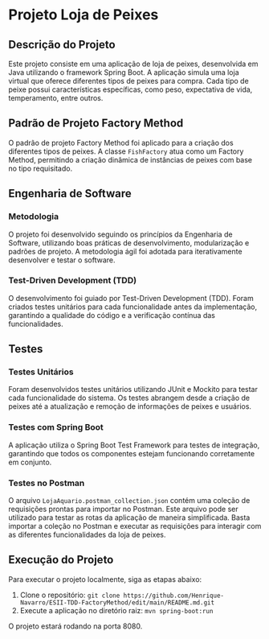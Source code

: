 # Projeto Loja de Peixes

## Descrição do Projeto

Este projeto consiste em uma aplicação de loja de peixes, desenvolvida em Java utilizando o framework Spring Boot. A aplicação simula uma loja virtual que oferece diferentes tipos de peixes para compra. Cada tipo de peixe possui características específicas, como peso, expectativa de vida, temperamento, entre outros.

## Padrão de Projeto Factory Method

O padrão de projeto Factory Method foi aplicado para a criação dos diferentes tipos de peixes. A classe `FishFactory` atua como um Factory Method, permitindo a criação dinâmica de instâncias de peixes com base no tipo requisitado.

## Engenharia de Software

### Metodologia

O projeto foi desenvolvido seguindo os princípios da Engenharia de Software, utilizando boas práticas de desenvolvimento, modularização e padrões de projeto. A metodologia ágil foi adotada para iterativamente desenvolver e testar o software.

### Test-Driven Development (TDD)

O desenvolvimento foi guiado por Test-Driven Development (TDD). Foram criados testes unitários para cada funcionalidade antes da implementação, garantindo a qualidade do código e a verificação contínua das funcionalidades.

## Testes

### Testes Unitários

Foram desenvolvidos testes unitários utilizando JUnit e Mockito para testar cada funcionalidade do sistema. Os testes abrangem desde a criação de peixes até a atualização e remoção de informações de peixes e usuários.

### Testes com Spring Boot

A aplicação utiliza o Spring Boot Test Framework para testes de integração, garantindo que todos os componentes estejam funcionando corretamente em conjunto.

### Testes no Postman

O arquivo `LojaAquario.postman_collection.json` contém uma coleção de requisições prontas para importar no Postman. Este arquivo pode ser utilizado para testar as rotas da aplicação de maneira simplificada. Basta importar a coleção no Postman e executar as requisições para interagir com as diferentes funcionalidades da loja de peixes.

## Execução do Projeto

Para executar o projeto localmente, siga as etapas abaixo:

1. Clone o repositório: `git clone https://github.com/Henrique-Navarro/ESII-TDD-FactoryMethod/edit/main/README.md.git`
2. Execute a aplicação no diretório raiz: `mvn spring-boot:run`

O projeto estará rodando na porta 8080.
